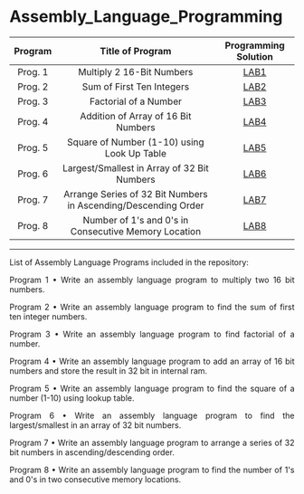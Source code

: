# Assembly_Language_Programming

|    Program     |           Title of Program                                     |   Programming Solution   | 
| :------------: | :-------------------------------------------------------------:| :----------------------: | 
|    Prog. 1     |                   Multiply 2 16-Bit Numbers                    |       [LAB1][lab1]       |
|    Prog. 2     |                   Sum of First Ten Integers                    |       [LAB2][lab2]       | 
|    Prog. 3     |                     Factorial of a Number                      |       [LAB3][lab3]       |
|    Prog. 4     |              Addition of Array of 16 Bit Numbers               |       [LAB4][lab4]       | 
|    Prog. 5     |          Square of Number (1-10) using Look Up Table           |       [LAB5][lab5]       | 
|    Prog. 6     |          Largest/Smallest in Array of 32 Bit Numbers           |       [LAB6][lab6]       | 
|    Prog. 7     | Arrange Series of 32 Bit Numbers in Ascending/Descending Order |       [LAB7][lab7]       | 
|    Prog. 8     |       Number of 1's and 0's in Consecutive Memory Location     |       [LAB8][lab8]       | 

[lab1]: https://github.com/amit25bhalerao/Assembly-Language-Programming/tree/main/Program1/PROGRAM1.S
[lab2]: https://github.com/amit25bhalerao/Assembly-Language-Programming/tree/main/Program2/PROGRAM2.S
[lab3]: https://github.com/amit25bhalerao/Assembly-Language-Programming/tree/main/Program3/PROGRAM3.S
[lab4]: https://github.com/amit25bhalerao/Assembly-Language-Programming/tree/main/Program4/PROGRAM4.S
[lab5]: https://github.com/amit25bhalerao/Assembly-Language-Programming/tree/main/Program5/PROGRAM5.S
[lab6]: https://github.com/amit25bhalerao/Assembly-Language-Programming/tree/main/Program6/PROGRAM6.S
[lab7]: https://github.com/amit25bhalerao/Assembly-Language-Programming/tree/main/Program7/PROGRAM7.S
[lab8]: https://github.com/amit25bhalerao/Assembly-Language-Programming/tree/main/Program8/PROGRAM8.S

-----------------------------------------------------------------------------------------------------------------------------------------------------------------------
List of Assembly Language Programs included in the repository:

<p align="justify"> 
Program 1 •	Write an assembly language program to multiply two 16 bit numbers.
</p>

<p align="justify"> 
Program 2 •	Write an assembly language program to find the sum of first ten integer numbers.
</p>

<p align="justify"> 
Program 3 •	Write an assembly language program to find factorial of a number.
</p>

<p align="justify"> 
Program 4 •	Write an assembly language program to add an array of 16 bit numbers and store the result in 32 bit in internal ram.
</p>

<p align="justify"> 
Program 5 •	Write an assembly language program to find the square of a number (1-10) using lookup table.
</p>

<p align="justify"> 
Program 6 •	Write an assembly language program to find the largest/smallest in an array of 32 bit numbers.
</p>

<p align="justify"> 
Program 7 •	Write an assembly language program to arrange a series of 32 bit numbers in ascending/descending order.
</p>

<p align="justify"> 
Program 8
•	Write an assembly language program to find the number of 1's and 0's in two consecutive memory locations.
</p>
